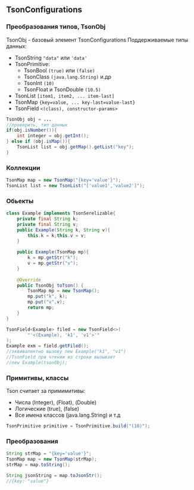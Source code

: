 ## TsonConfigurations

### Преобразования типов, TsonObj
TsonObj - базовый элемент TsonConfigurations
Поддерживаемые типы данных:
- TsonString `"data"` или `'data'`
- TsonPrimitive:
  - TsonBool `(true)` или `(false)`
  - TsonClass `(java.lang.String)` и.др
  - TsonInt `(10)`
  - TsonFloat и TsonDouble `(10.5)`
- TsonList `[item1, item2, ... item-last]`
- TsonMap `{key=value, ... key-last=value-last}`
- TsonField ` <(class), constructor-params> `
```java
TsonObj obj = ...
//проверить, тип данных
if(obj.isNumber()){
    int integer = obj.getInt();
} else if (obj.isMap()){
    TsonList list = obj.getMap().getList("key");
}
```

### Коллекции
```java
TsonMap map = new TsonMap("{key='value'}");
TsonList list = new TsonList("['value1','value2']");
```
### Обьекты
```java
class Example implements TsonSerelizable{
    private final String k;
    private final String v;
    public Example(String k, String v){
        this.k = k;this.v = v;
    }
    
    public Example(TsonMap mp){
        k = mp.getStr("k");
        v = mp.getStr("v");
    }
    
    @Override
    public TsonObj toTson() {
        TsonMap mp = new TsonMap();
        mp.put("k", k);
        mp.put("v",v);
        return mp;
    }
}
```


```java
TsonField<Example> filed = new TsonField<>(
        "'<(Example), 'k1', 'v1'>'"
);
Example exm = field.getFiled();
//эквивалентно вызову new Example("k1", "v1")
//TsonField при чтении из строки вызывает
//new Example(tsonObj);
```

### Примитивы, классы
Tson считает за примимитивы:
- Числа (Integer), (Float), (Double)
- Логические (true), (false)
- Все имена классов (java.lang.String) и т.д
```java
TsonPrimitive primitive = TsonPrimitive.build("(10)");
```
### Преобразования
```java
String strMap = "{key='value'}";
TsonMap map = new TsonMap(strMap);
strMap = map.toString();

String jsonString = map.toJsonStr();
//{key: "value"}
```